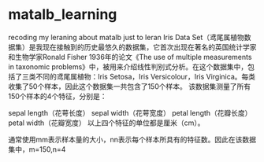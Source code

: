 # matalb_learning
recoding my leraning about matalb 
just to leran
Iris Data Set（鸢尾属植物数据集）是我现在接触到的历史最悠久的数据集，它首次出现在著名的英国统计学家和生物学家Ronald Fisher 1936年的论文《The use of multiple measurements in taxonomic problems》中，被用来介绍线性判别式分析。在这个数据集中，包括了三类不同的鸢尾属植物：Iris Setosa，Iris Versicolour，Iris Virginica。每类收集了50个样本，因此这个数据集一共包含了150个样本。
该数据集测量了所有150个样本的4个特征，分别是：

sepal length（花萼长度）
sepal width（花萼宽度）
petal length（花瓣长度）
petal width（花瓣宽度）
以上四个特征的单位都是厘米（cm）。

通常使用mm表示样本量的大小，nn表示每个样本所具有的特征数。因此在该数据集中，m=150,n=4
